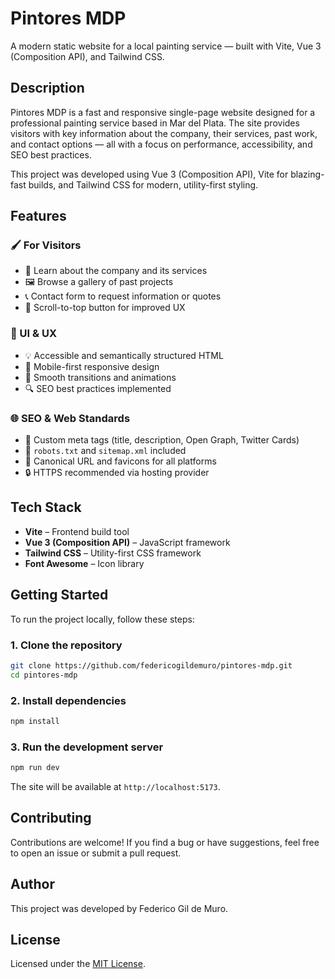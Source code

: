 # Pintores MDP

A modern static website for a local painting service — built with Vite, Vue 3 (Composition API), and Tailwind CSS.

## Description

Pintores MDP is a fast and responsive single-page website designed for a professional painting service based in Mar del Plata. The site provides visitors with key information about the company, their services, past work, and contact options — all with a focus on performance, accessibility, and SEO best practices.

This project was developed using Vue 3 (Composition API), Vite for blazing-fast builds, and Tailwind CSS for modern, utility-first styling.

## Features

### 🖌️ For Visitors

- 📍 Learn about the company and its services
- 🖼️ Browse a gallery of past projects
- 📞 Contact form to request information or quotes
- 🚀 Scroll-to-top button for improved UX

### 📱 UI & UX

- 💡 Accessible and semantically structured HTML
- 📱 Mobile-first responsive design
- 🎨 Smooth transitions and animations
- 🔍 SEO best practices implemented

### 🌐 SEO & Web Standards

- 📄 Custom meta tags (title, description, Open Graph, Twitter Cards)
- 🧭 `robots.txt` and `sitemap.xml` included
- 🔗 Canonical URL and favicons for all platforms
- 🔒 HTTPS recommended via hosting provider

## Tech Stack

- **Vite** – Frontend build tool
- **Vue 3 (Composition API)** – JavaScript framework
- **Tailwind CSS** – Utility-first CSS framework
- **Font Awesome** – Icon library

## Getting Started

To run the project locally, follow these steps:

### 1. **Clone the repository**

```bash
git clone https://github.com/federicogildemuro/pintores-mdp.git
cd pintores-mdp
```

### 2. **Install dependencies**

```bash
npm install
```

### 3. **Run the development server**

```bash
npm run dev
```

The site will be available at `http://localhost:5173`.

## Contributing

Contributions are welcome! If you find a bug or have suggestions, feel free to open an issue or submit a pull request.

## Author

This project was developed by Federico Gil de Muro.

## License

Licensed under the [MIT License](LICENSE).
